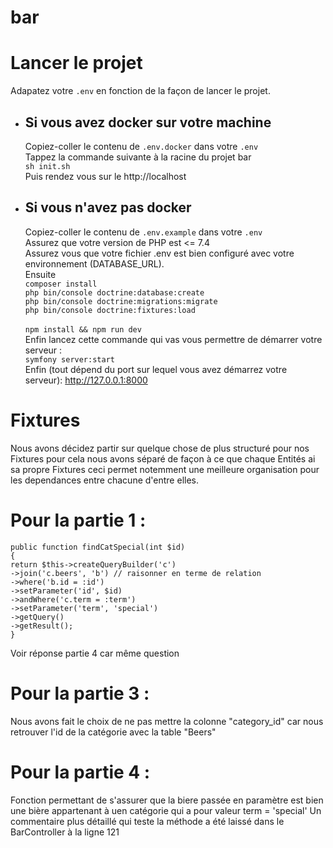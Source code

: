 # bar

# Lancer le projet

Adapatez votre ``.env`` en fonction de la façon de lancer le projet.
- ## Si vous avez docker sur votre machine
    Copiez-coller le contenu de ``.env.docker`` dans votre ``.env``
    <br>
    Tappez la commande suivante à la racine du projet bar
    <br>
    ```sh init.sh```
    <br>
    Puis rendez vous sur le http://localhost

- ## Si vous n'avez pas docker
    Copiez-coller le contenu de ``.env.example`` dans votre ``.env``
    <br>
    Assurez que votre version de PHP est <= 7.4
    <br>
    Assurez vous que votre fichier .env est bien configuré avec votre environnement (DATABASE_URL).
    <br>
    Ensuite
    <br>
    ```composer install```
    <br>
    ```php bin/console doctrine:database:create```
    <br>
    ```php bin/console doctrine:migrations:migrate```
    <br>
    ```php bin/console doctrine:fixtures:load```
    <br>
    <br>
    ```npm install && npm run dev```
    <br>
    Enfin lancez cette commande qui vas vous permettre de démarrer votre serveur :
    <br>
    ```symfony server:start```
    <br>
    Enfin (tout dépend du port sur lequel vous avez démarrez votre serveur): http://127.0.0.1:8000
# Fixtures

Nous avons décidez partir sur quelque chose de plus structuré pour nos Fixtures pour cela nous avons séparé de façon à ce que chaque Entités ai sa propre Fixtures ceci permet notemment une meilleure organisation pour les dependances entre chacune d'entre elles.

# Pour la partie 1 :

```
public function findCatSpecial(int $id)
{
return $this->createQueryBuilder('c')
->join('c.beers', 'b') // raisonner en terme de relation
->where('b.id = :id')
->setParameter('id', $id)
->andWhere('c.term = :term')
->setParameter('term', 'special')
->getQuery()
->getResult();
}
```

Voir réponse partie 4 car même question

# Pour la partie 3 :

Nous avons fait le choix de ne pas mettre la colonne "category_id" car nous retrouver l'id de la catégorie avec la table "Beers" 

# Pour la partie 4 :

Fonction permettant de s'assurer que la biere passée en paramètre est bien une bière appartenant à uen catégorie qui a pour valeur term = 'special'
Un commentaire plus détaillé qui teste la méthode a été laissé dans le BarController à la ligne 121